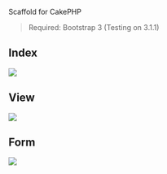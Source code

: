 Scaffold for CakePHP
> Required: Bootstrap 3 (Testing on 3.1.1)

## Index
![](http://i33.fastpic.ru/big/2014/0219/4d/097870b6f932d4b0d10d0994abb93d4d.png)

## View
![](http://i33.fastpic.ru/big/2014/0219/99/9e6b791b4ee0ba75dbdfe04614300299.png)

## Form
![](http://i57.fastpic.ru/big/2014/0219/41/4ca2af31163178eb5b1263c268a72041.png)